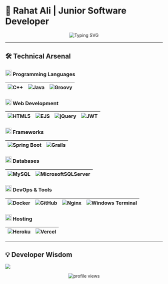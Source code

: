 # 🚀 Rahat Ali | Junior Software Developer

<div align="center">
  <img src="https://readme-typing-svg.demolab.com?font=Fira+Code&weight=600&size=22&duration=2000&pause=500&color=58A6FF&center=true&vCenter=true&width=500&lines=Building+Scalable+Solutions;Spring+%7C+Grails+%7C+Java+Enthusiast;Full-Stack+Developer;DevOps+Aspirant" alt="Typing SVG" />
</div>

---

## 🛠️ Technical Arsenal

### <img src="https://cdn-icons-png.flaticon.com/512/6132/6132222.png" width="20"/> Programming Languages
| ![C++](https://img.shields.io/badge/c++-%2300599C.svg?style=for-the-badge&logo=c%2B%2B&logoColor=white) | ![Java](https://img.shields.io/badge/java-%23ED8B00.svg?style=for-the-badge&logo=openjdk&logoColor=white) | ![Groovy](https://img.shields.io/badge/groovy-%23468AFF.svg?style=for-the-badge&logo=apachegroovy&logoColor=white) |
|----------|----------|----------|

### <img src="https://cdn-icons-png.flaticon.com/512/1055/1055687.png" width="20"/> Web Development
| ![HTML5](https://img.shields.io/badge/html5-%23E34F26.svg?style=for-the-badge&logo=html5&logoColor=white) | ![EJS](https://img.shields.io/badge/ejs-%23B4CA65.svg?style=for-the-badge&logo=ejs&logoColor=black) | ![jQuery](https://img.shields.io/badge/jquery-%230769AD.svg?style=for-the-badge&logo=jquery&logoColor=white) | ![JWT](https://img.shields.io/badge/JWT-black?style=for-the-badge&logo=JSON%20web%20tokens) |
|----------|----------|----------|----------|

### <img src="https://cdn-icons-png.flaticon.com/512/1087/1087840.png" width="20"/> Frameworks
| ![Spring Boot](https://img.shields.io/badge/spring%20boot-%236DB33F.svg?style=for-the-badge&logo=springboot&logoColor=white) | ![Grails](https://img.shields.io/badge/grails-%2300C7B7.svg?style=for-the-badge&logo=grails&logoColor=white) |
|----------|----------|

### <img src="https://cdn-icons-png.flaticon.com/512/2906/2906274.png" width="20"/> Databases
| ![MySQL](https://img.shields.io/badge/mysql-4479A1.svg?style=for-the-badge&logo=mysql&logoColor=white) | ![MicrosoftSQLServer](https://img.shields.io/badge/Microsoft%20SQL%20Server-CC2927?style=for-the-badge&logo=microsoft%20sql%20server&logoColor=white) |
|----------|----------|

### <img src="https://cdn-icons-png.flaticon.com/512/3767/3767084.png" width="20"/> DevOps & Tools
| ![Docker](https://img.shields.io/badge/docker-%230db7ed.svg?style=for-the-badge&logo=docker&logoColor=white) | ![GitHub](https://img.shields.io/badge/github-%23121011.svg?style=for-the-badge&logo=github&logoColor=white) | ![Nginx](https://img.shields.io/badge/nginx-%23009639.svg?style=for-the-badge&logo=nginx&logoColor=white) | ![Windows Terminal](https://img.shields.io/badge/Windows%20Terminal-%234D4D4D.svg?style=for-the-badge&logo=windows-terminal&logoColor=white) |
|----------|----------|----------|----------|

### <img src="https://cdn-icons-png.flaticon.com/512/2777/2777154.png" width="20"/> Hosting
| ![Heroku](https://img.shields.io/badge/heroku-%23430098.svg?style=for-the-badge&logo=heroku&logoColor=white) | ![Vercel](https://img.shields.io/badge/vercel-%23000000.svg?style=for-the-badge&logo=vercel&logoColor=white) |
|----------|----------|

---

## 💡 Developer Wisdom
![](https://quotes-github-readme.vercel.app/api?type=horizontal&theme=radical&fontSize=16)

<div align="center">
  <img src="https://komarev.com/ghpvc/?username=rahat57ali&label=Profile%20Views&color=0e75b6&style=flat" alt="profile views" />
</div>
